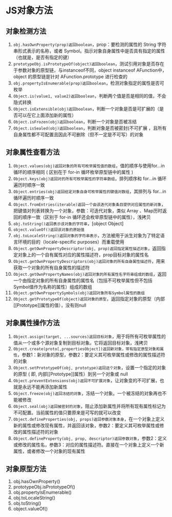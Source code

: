 # JS对象方法

## 对象检测方法

1. `obj.hasOwnProperty(prop)返回boolean`，prop：要检测的属性的 String 字符串形式表示的名称，或者 Symbol。指示对象自身属性中是否具有指定的属性（也就是，是否有指定的键）
2. `prototypeObj.isPrototypeOf(object)返回boolean`，测试引用对象是否存在于参数对象的原型链，与instanceof不同，object instanceof AFunction中，object 的原型链是针对 AFunction.prototype 进行检查的
3. `obj.propertyIsEnumerable(prop)返回boolean`，检测对象指定的属性是否可枚举
4. `Object.is(value1, value2)返回boolean`，判断两个值是否是相同的值，不会隐式转换
5. `Object.isExtensible(obj)返回boolean`，判断一个对象是否是可扩展的（是否可以在它上面添加新的属性）
6. `Object.isFrozen(obj)返回boolean`，判断一个对象是否被冻结
7. `Object.isSealed(obj)返回boolean`，判断对象是否被密封(不可扩展 ，且所有自身属性都不可配置且因此不可删除（但不一定是不可写）的对象

## 对象属性查看方法

1. `Object.values(obj)返回对象的所有可枚举属性值的数组`，值的顺序与使用for...in循环的顺序相同 ( 区别在于 for-in 循环枚举原型链中的属性 )
2. `Object.keys(obj)返回对的所有可枚举属性的字符串数组`，排列顺序和 for...in 循环遍历时顺序一致 
3. `Object.entries(obj)返回给定对象自身可枚举属性的键值对数组`，其排列与 for...in 循环遍历时顺序一致 
4. `Object.fromEntries(iterable)返回一个由该迭代对象条目提供对应属性的新对象`，把键值对列表转换为一个对象，参数：可迭代对象，类似 Array 、Map历时返回的顺序一致（区别于 for-in 循环还会枚举原型链中的属性），浅拷贝
5. `obj.toString()返回表示该对象的字符串`，[object Object]
6. `object.valueOf()返回该对象的原始值`
7. `obj.toLocaleString()返回对象的字符串表示`，方法被用于派生对象为了特定语言环境的目的（locale-specific purposes）而重载使用
8. `Object.getOwnPropertyDescriptor(obj, prop)返回指定属性描述对象`，返回指定对象上的一个自有属性对应的属性描述符，prop目标对象的属性名
9. `Object.getOwnPropertyDescriptors(obj)返回对象的所有自身属性描述符`，用来获取一个对象的所有自身属性的描述符
10. `Object.getOwnPropertyNames(obj)返回对象的所有属性名字符串组成的数组`，返回一个由指定对象的所有自身属性的属性名（包括不可枚举属性但不包括Symbol值作为名称的属性）组成的数组
11. `Object.getOwnPropertySymbols(obj)返回对象所有Symbol属性的数组`
12. `Object.getPrototypeOf(object)返回对象的原型`，返回指定对象的原型（内部[[Prototype]]属性的值），没有则null

## 对象属性操作方法

1. `Object.assign(target, ...sources)返回目标对象`，用于将所有可枚举属性的值从一个或多个源对象复制到目标对象。它将返回目标对象，浅拷贝
2. `Object.create(proto[,propertiesObject])返回新对象，带有指定原型对象和属性`，参数1：新对象的原型，参数2：要定义其可枚举属性或修改的属性描述符的对象
3. `Object.setPrototypeOf(obj, prototype)返回这个对象`，设置一个指定的对象的原型 ( 即, 内部[[Prototype]]属性）到另一个对象或  null
4. `Object.preventExtensions(obj)返回不可扩展对象`，让对象变的不可扩展，也就是永远不能再添加新属性
5. `Object.freeze(obj)返回冻结的对象`，冻结一个对象。一个被冻结的对象再也不能被修改
6. `Object.seal(obj)返回被密封的对象`，阻止添加新属性并将所有现有属性标记为不可配置。当前属性的值只要原来是可写的就可以改变
7. `Object.defineProperties(obj, props)返回参数对象本身`，在一个对象上定义新的属性或修改现有属性，并返回该对象，参数2：要定义其可枚举属性或修改的属性描述符的对象
8. `Object.defineProperty(obj, prop, descriptor)返回参数对象`，参数2：定义或修改的属性名，参数3：对应的属性描述符。直接在一个对象上定义一个新属性，或者修改一个对象的现有属性

## 对象原型方法

1. obj.hasOwnProperty()
2. prototypeObj.isPrototypeOf()
3. obj.propertyIsEnumerable()
4. obj.toLocaleString()
5. obj.toString()
6. object.valueOf()
